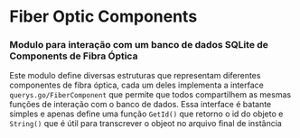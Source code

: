 # Fiber Optic Components

### Modulo para interação com um banco de dados SQLite de Components de Fibra Óptica 

Este modulo define diversas estruturas que representam diferentes componentes de fibra óptica, cada um deles implementa a 
interface `querys.go/FiberComponent` que permite que todos compartilhem as mesmas funções de interação com o banco de dados. Essa interface é batante
simples e apenas define uma função `GetId()` que retorno o id do objeto e `String()` que é útil para transcrever o objeot no arquivo final de instância
